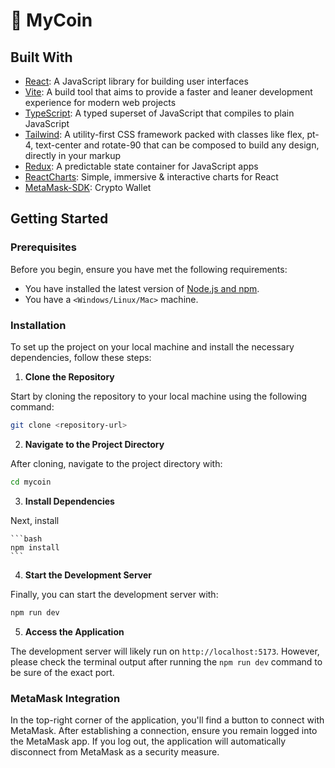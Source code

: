 # 🚀 MyCoin

## Built With

- [React](https://reactjs.org/): A JavaScript library for building user interfaces
- [Vite](https://vitejs.dev/): A build tool that aims to provide a faster and leaner development experience for modern web projects
- [TypeScript](https://www.typescriptlang.org/): A typed superset of JavaScript that compiles to plain JavaScript
- [Tailwind](https://tailwindcss.com/): A utility-first CSS framework packed with classes like flex, pt-4, text-center and rotate-90 that can be composed to build any design, directly in your markup
- [Redux](https://redux.js.org/): A predictable state container for JavaScript apps
- [ReactCharts](https://react-charts.js.org/): Simple, immersive & interactive charts for React
- [MetaMask-SDK](https://docs.metamask.io/wallet/how-to/use-sdk/): Crypto Wallet


## Getting Started

### Prerequisites

Before you begin, ensure you have met the following requirements:

* You have installed the latest version of [Node.js and npm](https://nodejs.org/en/download/).
* You have a `<Windows/Linux/Mac>` machine.

### Installation

To set up the project on your local machine and install the necessary dependencies, follow these steps:

1. **Clone the Repository**

  Start by cloning the repository to your local machine using the following command:

  ```bash
  git clone <repository-url>
  ```

2. **Navigate to the Project Directory**

  After cloning, navigate to the project directory with:

  ```bash
  cd mycoin
  ```

3. **Install Dependencies**

  Next, install

    ```bash
    npm install
    ```

4. **Start the Development Server**

  Finally, you can start the development server with:

  ```bash
  npm run dev
  ```

5. **Access the Application**

  The development server will likely run on `http://localhost:5173`. However, please check the terminal output after running the `npm run dev` command to be sure of the exact port.

### MetaMask Integration

In the top-right corner of the application, you'll find a button to connect with MetaMask. After establishing a connection, ensure you remain logged into the MetaMask app. If you log out, the application will automatically disconnect from MetaMask as a security measure.
